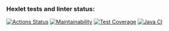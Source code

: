 ### Hexlet tests and linter status:
[![Actions Status](https://github.com/ilshatshamsetdinov/java-project-71/workflows/hexlet-check/badge.svg)](https://github.com/ilshatshamsetdinov/java-project-71/actions)
[![Maintainability](https://api.codeclimate.com/v1/badges/7c8f10c8baef75cad897/maintainability)](https://codeclimate.com/github/ilshatshamsetdinov/java-project-71/maintainability)
[![Test Coverage](https://api.codeclimate.com/v1/badges/7c8f10c8baef75cad897/test_coverage)](https://codeclimate.com/github/ilshatshamsetdinov/java-project-71/test_coverage)
[![Java CI](https://github.com/ilshatshamsetdinov/java-project-71/actions/workflows/workflows.yml/badge.svg)](https://github.com/ilshatshamsetdinov/java-project-71/actions/workflows/workflows.yml)
